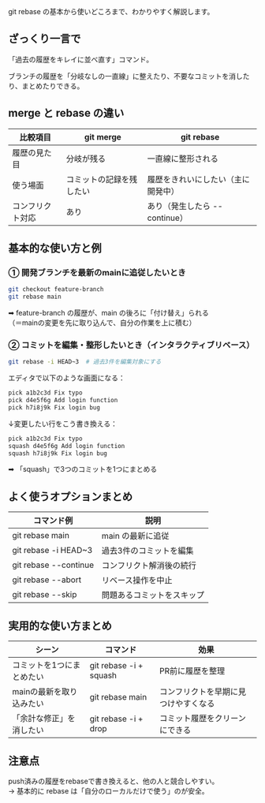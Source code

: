 git rebase の基本から使いどころまで、わかりやすく解説します。

## ざっくり一言で
「過去の履歴をキレイに並べ直す」コマンド。

ブランチの履歴を「分岐なしの一直線」に整えたり、不要なコミットを消したり、まとめたりできる。

## merge と rebase の違い

|**比較項目**	|**git merge**	|**git rebase**|
|-|-|-|
|履歴の見た目	|分岐が残る	|一直線に整形される|
|使う場面	|コミットの記録を残したい	|履歴をきれいにしたい（主に開発中）|
|コンフリクト対応	|あり	|あり（発生したら --continue）|

## 基本的な使い方と例
### ① 開発ブランチを最新のmainに追従したいとき
```sh
git checkout feature-branch
git rebase main
```
➡ feature-branch の履歴が、main の後ろに「付け替え」られる  
（＝mainの変更を先に取り込んで、自分の作業を上に積む）

### ② コミットを編集・整形したいとき（インタラクティブリベース）
```sh
git rebase -i HEAD~3  # 過去3件を編集対象にする
```
エディタで以下のような画面になる：

```sh
pick a1b2c3d Fix typo
pick d4e5f6g Add login function
pick h7i8j9k Fix login bug
```
↓変更したい行をこう書き換える：

```sh
pick a1b2c3d Fix typo
squash d4e5f6g Add login function
squash h7i8j9k Fix login bug
```
➡ 「squash」で3つのコミットを1つにまとめる

## よく使うオプションまとめ

|**コマンド例**	|**説明**|
|-|-|
|git rebase main	|main の最新に追従|
|git rebase -i HEAD~3	|過去3件のコミットを編集|
|git rebase --continue	|コンフリクト解消後の続行|
|git rebase --abort	|リベース操作を中止|
|git rebase --skip	|問題あるコミットをスキップ|

## 実用的な使い方まとめ

|**シーン**	|**コマンド**	|**効果**|
|-|-|-|
|コミットを1つにまとめたい	|git rebase -i + squash	|PR前に履歴を整理|
|mainの最新を取り込みたい	|git rebase main	|コンフリクトを早期に見つけやすくなる|
|「余計な修正」を消したい	|git rebase -i + drop	|コミット履歴をクリーンにできる|

## 注意点
push済みの履歴をrebaseで書き換えると、他の人と競合しやすい。  
→ 基本的に rebase は「自分のローカルだけで使う」のが安全。

